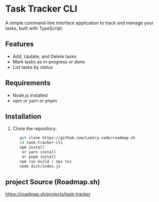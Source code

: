 # Task Tracker CLI

A simple command-line interface application to track and manage your tasks, built with TypeScript.

## Features
- Add, Update, and Delete tasks
- Mark tasks as in-progress or done
- List tasks by status

## Requirements
- Node.js installed
- npm or yarn or pnpm

## Installation

1. Clone the repository:
   ```bash
      git clone https://github.com/LooSry-code/roadmap.sh
      cd task-tracker-cli
      npm install
       or yarn install
       or pnpm install
      npm run build / npx tsc
      node dist/index.js

## project Source (Roadmap.sh)
  https://roadmap.sh/projects/task-tracker

